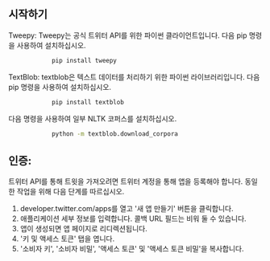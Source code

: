 ## 시작하기

Tweepy:
Tweepy는 공식 트위터 API를 위한 파이썬 클라이언트입니다. 다음 pip 명령을 사용하여 설치하십시오.

```bash
            pip install tweepy
```

TextBlob: textblob은 텍스트 데이터를 처리하기 위한 파이썬 라이브러리입니다. 다음 pip 명령을 사용하여 설치하십시오.

```bash
            pip install textblob
```

다음 명령을 사용하여 일부 NLTK 코퍼스를 설치하십시오.

```bash
            python -m textblob.download_corpora
```
## 인증:
트위터 API를 통해 트윗을 가져오려면 트위터 계정을 통해 앱을 등록해야 합니다. 동일한 작업을 위해 다음 단계를 따르십시오.

1. developer.twitter.com/apps를 열고 '새 앱 만들기' 버튼을 클릭합니다.
2. 애플리케이션 세부 정보를 입력합니다. 콜백 URL 필드는 비워 둘 수 있습니다.
3. 앱이 생성되면 앱 페이지로 리디렉션됩니다.
4. '키 및 액세스 토큰' 탭을 엽니다.
5. '소비자 키', '소비자 비밀', '액세스 토큰' 및 '액세스 토큰 비밀'을 복사합니다.
